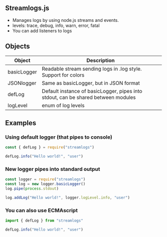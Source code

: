 ## Streamlogs.js

*   Manages logs by using node.js streams and events.
*   levels: trace, debug, info, warn, error, fatal
*   You can add listeners to logs

## Objects

| Object | Description |
| --- | --- |
| basicLogger | Readable stream sending logs in .log style. Support for colors |
| JSONlogger | Same as basicLogger, but in JSON format |
| defLog | Default instance of basicLogger, pipes into stdout, can be shared between modules |
| logLevel | enum of log levels |

## Examples

### Using default logger (that pipes to console)

```javascript
const { defLog } = require("streamlogs")

defLog.info("Hello world!", "user")
```

### New logger pipes into standard output

```javascript
const logger = require("streamlogs")
const log = new logger.basicLogger()
log.pipe(process.stdout)

log.addLog("Hello world!", logger.logLevel.info, "user")
```

### You can also use ECMAscript

```javascript
import { defLog } from "streamlogs"

defLog.info("Hello world!", "user")
```